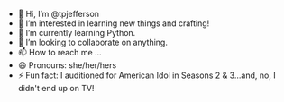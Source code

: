 - 👋 Hi, I’m @tpjefferson
- 👀 I’m interested in learning new things and crafting!
- 🌱 I’m currently learning Python.
- 💞️ I’m looking to collaborate on anything.
- 📫 How to reach me ...
- 😄 Pronouns: she/her/hers
- ⚡ Fun fact: I auditioned for American Idol in Seasons 2 & 3...and, no, I didn't end up on TV!

<!---
tpjefferson/tpjefferson is a ✨ special ✨ repository because its `README.md` (this file) appears on your GitHub profile.
You can click the Preview link to take a look at your changes.
--->
